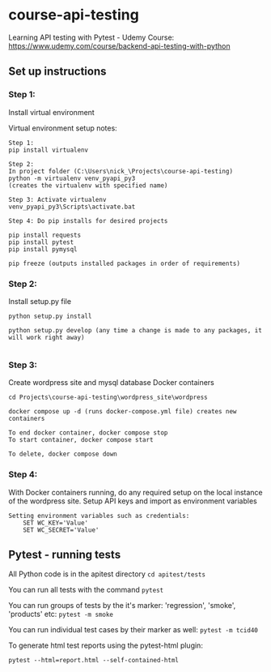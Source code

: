 # course-api-testing
 Learning API testing with Pytest - Udemy Course: https://www.udemy.com/course/backend-api-testing-with-python

## Set up instructions

### Step 1:
Install virtual environment

Virtual environment setup notes:
```
Step 1:
pip install virtualenv

Step 2:
In project folder (C:\Users\nick_\Projects\course-api-testing)
python -m virtualenv venv_pyapi_py3
(creates the virtualenv with specified name)

Step 3: Activate virtualenv
venv_pyapi_py3\Scripts\activate.bat

Step 4: Do pip installs for desired projects

pip install requests
pip install pytest
pip install pymysql

pip freeze (outputs installed packages in order of requirements)

```

### Step 2: 
Install setup.py file

```
python setup.py install

python setup.py develop (any time a change is made to any packages, it will work right away)
	
```

### Step 3:
Create wordpress site and mysql database Docker containers

```
cd Projects\course-api-testing\wordpress_site\wordpress

docker compose up -d (runs docker-compose.yml file) creates new containers

To end docker container, docker compose stop
To start container, docker compose start

To delete, docker compose down
```

### Step 4:
With Docker containers running, do any required setup on the local instance of the wordpress site.
Setup API keys and import as environment variables

```
Setting environment variables such as credentials:
	SET WC_KEY='Value'
	SET WC_SECRET='Value'
```

## Pytest - running tests

All Python code is in the apitest directory
`cd apitest/tests`

You can run all tests with the command `pytest`

You can run groups of tests by the it's marker: 'regression', 'smoke', 'products' etc: `pytest -m smoke`

You can run individual test cases by their marker as well: `pytest -m tcid40`

To generate html test reports using the pytest-html plugin:
```
pytest --html=report.html --self-contained-html
```



